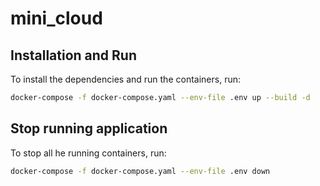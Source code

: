 # mini_cloud

## Installation and Run

To install the dependencies and run the containers, run:

```bash
docker-compose -f docker-compose.yaml --env-file .env up --build -d
```

## Stop running application

To stop all he running containers, run:

```bash
docker-compose -f docker-compose.yaml --env-file .env down
```


